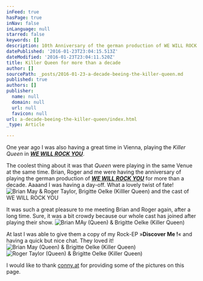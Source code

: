 ```yaml
---
inFeed: true
hasPage: true
inNav: false
inLanguage: null
starred: false
keywords: []
description: 10th Anniversary of the german production of WE WILL ROCK YOU
datePublished: '2016-01-23T23:04:15.513Z'
dateModified: '2016-01-23T23:04:11.520Z'
title: Killer Queen for more than a decade
author: []
sourcePath: _posts/2016-01-23-a-decade-beeing-the-killer-queen.md
published: true
authors: []
publisher:
  name: null
  domain: null
  url: null
  favicon: null
url: a-decade-beeing-the-killer-queen/index.html
_type: Article

---
```

One year ago I was also having a great time in Vienna, playing the _Killer Queen_ in _**[WE WILL ROCK YOU][0]**_. 

The coolest thing about it was that _Queen_ were playing in the same Venue at the same time. Brian, Roger and me were having the anniversary of playing the german production of _**[WE WILL ROCK YOU][0]**_ for more than a decade.  Aaaand I was having  a day-off. What a lovely twist of fate!
![Brian May & Roger Taylor, Brigitte Oelke (KiIller Queen) and the cast of WE WILL ROCK YOU](https://the-grid-user-content.s3-us-west-2.amazonaws.com/f57ab4cd-688d-4b2d-ad96-5335e893096b.jpg)

It was such a great pleasure to me meeting Brian and Roger again, after a long time. Sure, it was a bit crowdy because our whole cast has joined after playing their show. ![Brian MAy (Queen) & Brigitte Oelke (Killer Queen)](https://the-grid-user-content.s3-us-west-2.amazonaws.com/cc08ef01-e993-421a-bd5b-3d8ac33f1118.jpg)

At last I was able to give them a copy of my Rock-EP »**Discover Me !**« and having a quick but nice chat. They loved  it!
![Brian May (Queen) & Brigitte Oelke (Killer Queen)](https://the-grid-user-content.s3-us-west-2.amazonaws.com/e1bc87ed-1610-4351-9abd-6ba4d3979e82.jpg)
![Roger Taylor (Queen) &  Brigitte Oelke (Killer Queen)](https://the-grid-user-content.s3-us-west-2.amazonaws.com/5f5d5ff2-cda0-4f5a-9403-616643e226ae.jpg)

I would like to thank [conny.at][1] for providing some of the pictures on this page.

[0]: http://www.wewillrockyou.de/
[1]: http://www.conny.at/